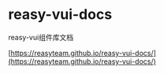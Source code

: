 # reasy-vui-docs

reasy-vui组件库文档

[https://reasyteam.github.io/reasy-vui-docs/](https://reasyteam.github.io/reasy-vui-docs/)
